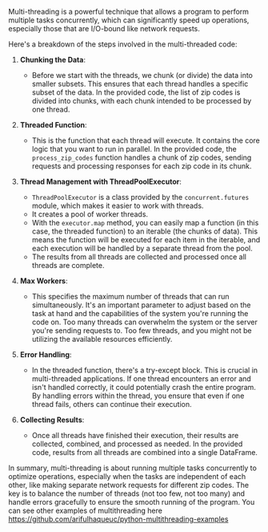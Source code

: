 Multi-threading is a powerful technique that allows a program to perform multiple tasks concurrently, which can significantly speed up operations, especially those that are I/O-bound like network requests.

Here's a breakdown of the steps involved in the multi-threaded code:

1. **Chunking the Data**:
   - Before we start with the threads, we chunk (or divide) the data into smaller subsets. This ensures that each thread handles a specific subset of the data. In the provided code, the list of zip codes is divided into chunks, with each chunk intended to be processed by one thread.

2. **Threaded Function**:
   - This is the function that each thread will execute. It contains the core logic that you want to run in parallel. In the provided code, the `process_zip_codes` function handles a chunk of zip codes, sending requests and processing responses for each zip code in its chunk.

3. **Thread Management with ThreadPoolExecutor**:
   - `ThreadPoolExecutor` is a class provided by the `concurrent.futures` module, which makes it easier to work with threads.
   - It creates a pool of worker threads.
   - With the `executor.map` method, you can easily map a function (in this case, the threaded function) to an iterable (the chunks of data). This means the function will be executed for each item in the iterable, and each execution will be handled by a separate thread from the pool.
   - The results from all threads are collected and processed once all threads are complete.

4. **Max Workers**:
   - This specifies the maximum number of threads that can run simultaneously. It's an important parameter to adjust based on the task at hand and the capabilities of the system you're running the code on. Too many threads can overwhelm the system or the server you're sending requests to. Too few threads, and you might not be utilizing the available resources efficiently.

5. **Error Handling**:
   - In the threaded function, there's a try-except block. This is crucial in multi-threaded applications. If one thread encounters an error and isn't handled correctly, it could potentially crash the entire program. By handling errors within the thread, you ensure that even if one thread fails, others can continue their execution.

6. **Collecting Results**:
   - Once all threads have finished their execution, their results are collected, combined, and processed as needed. In the provided code, results from all threads are combined into a single DataFrame.

In summary, multi-threading is about running multiple tasks concurrently to optimize operations, especially when the tasks are independent of each other, like making separate network requests for different zip codes. The key is to balance the number of threads (not too few, not too many) and handle errors gracefully to ensure the smooth running of the program.
You can see other examples of multithreading here https://github.com/arifulhaqueuc/python-multithreading-examples
